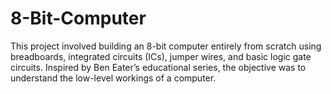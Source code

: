 # 8-Bit-Computer
This project involved building an 8-bit computer entirely from scratch using breadboards, integrated circuits (ICs), jumper wires, and basic logic gate circuits. Inspired by Ben Eater’s educational series, the objective was to understand the low-level workings of a computer.
